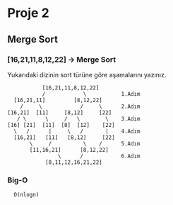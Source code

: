 # Proje 2
## Merge Sort

### [16,21,11,8,12,22] -> Merge Sort

Yukarıdaki dizinin sort türüne göre aşamalarını yazınız.


               [16,21,11,8,12,22]         
               /            \           1.Adım
      [16,21,11]         [8,12,22]        
        /     \            /     \      2.Adım
    [16,21]  [11]     [8,12]     [22]
       / \      \     /   \        \    3.Adım
    [16] [21]  [11]  [8]  [12]    [22]
      \   /      |     \   /       |    4.Adım
      [16,21]   [11]   [8,12]     [22]
           \     /          \    /      5.Adım 
           [11,16,21]      [8,12,22]
                    \      /            6.Adım
                [8,11,12,16,21,22]
   
   
   ### Big-O
   
      O(nlogn)
